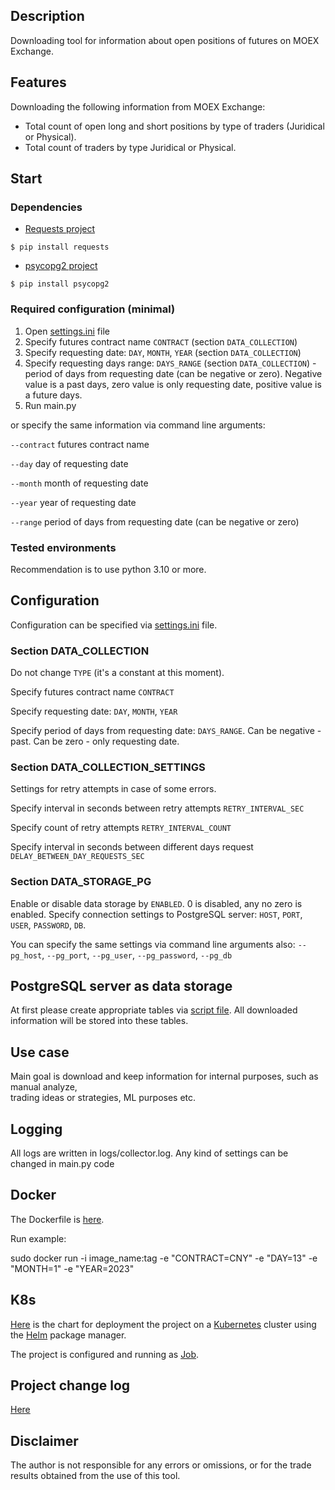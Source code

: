 ## Description
Downloading tool for information about open positions of futures on MOEX Exchange. 

## Features
Downloading the following information from MOEX Exchange:
- Total count of open long and short positions by type of traders (Juridical or Physical).  
- Total count of traders by type Juridical or Physical.

## Start
### Dependencies
- [Requests project](https://pypi.org/project/requests/)
<!-- termynal -->
```
$ pip install requests
```
- [psycopg2 project](https://pypi.org/project/psycopg2/)
<!-- termynal -->
```
$ pip install psycopg2
```

### Required configuration (minimal)
1. Open [settings.ini](settings.ini) file
2. Specify futures contract name `CONTRACT` (section `DATA_COLLECTION`)
3. Specify requesting date: `DAY`, `MONTH`, `YEAR` (section `DATA_COLLECTION`)
4. Specify requesting days range: `DAYS_RANGE` (section `DATA_COLLECTION`) - 
period of days from requesting date (can be negative or zero). 
Negative value is a past days, zero value is only requesting date, positive value is a future days.
5. Run main.py

or specify the same information via command line arguments:

`--contract` futures contract name

`--day` day of requesting date

`--month` month of requesting date

`--year` year of requesting date

`--range` period of days from requesting date (can be negative or zero)

### Tested environments
Recommendation is to use python 3.10 or more. 

## Configuration
Configuration can be specified via [settings.ini](settings.ini) file.
### Section DATA_COLLECTION
Do not change `TYPE` (it's a constant at this moment).  

Specify futures contract name `CONTRACT` 

Specify requesting date: `DAY`, `MONTH`, `YEAR`

Specify period of days from requesting date: `DAYS_RANGE`. Can be negative - past. Can be zero - only requesting date. 

### Section DATA_COLLECTION_SETTINGS
Settings for retry attempts in case of some errors.

Specify interval in seconds between retry attempts `RETRY_INTERVAL_SEC` 

Specify count of retry attempts `RETRY_INTERVAL_COUNT`

Specify interval in seconds between different days request `DELAY_BETWEEN_DAY_REQUESTS_SEC`

### Section DATA_STORAGE_PG
Enable or disable data storage by `ENABLED`. 0 is disabled, any no zero is enabled. 
Specify connection settings to PostgreSQL server: `HOST`, `PORT`, `USER`, `PASSWORD`, `DB`.


You can specify the same settings via command line arguments also:
`--pg_host`, `--pg_port`, `--pg_user`, `--pg_password`, `--pg_db`

## PostgreSQL server as data storage
At first please create appropriate tables via [script file](create_tables.sql).
All downloaded information will be stored into these tables.

## Use case
Main goal is download and keep information for internal purposes, such as manual analyze,  
trading ideas or strategies, ML purposes etc.

## Logging
All logs are written in logs/collector.log.
Any kind of settings can be changed in main.py code

## Docker
The Dockerfile is [here](Dockerfile).

Run example: 

sudo docker run -i image_name:tag -e "CONTRACT=CNY" -e "DAY=13" -e "MONTH=1" -e "YEAR=2023"

## K8s
[Here](helm-chart/README.md) is the chart for deployment the project on a [Kubernetes](http://kubernetes.io) cluster using 
the [Helm](https://helm.sh) package manager.

The project is configured and running as [Job](https://kubernetes.io/docs/concepts/workloads/controllers/job/). 

## Project change log
[Here](CHANGELOG.md)

## Disclaimer
The author is not responsible for any errors or omissions, or for the trade results obtained from the use of this tool. 
